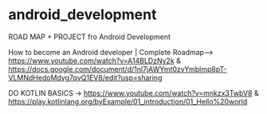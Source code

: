 # android_development
ROAD MAP + PROJECT fro Android Development

How to become an Android developer | Complete Roadmap-->  https://www.youtube.com/watch?v=A14BLDzNy2k & https://docs.google.com/document/d/1nl7jAWYmt0zvYmbImp8pT-VLMNdHedoMdvg7qvQ1EV8/edit?usp=sharing
    
DO KOTLIN BASICS ->  https://www.youtube.com/watch?v=mnkzx3TwbV8 & https://play.kotlinlang.org/byExample/01_introduction/01_Hello%20world
